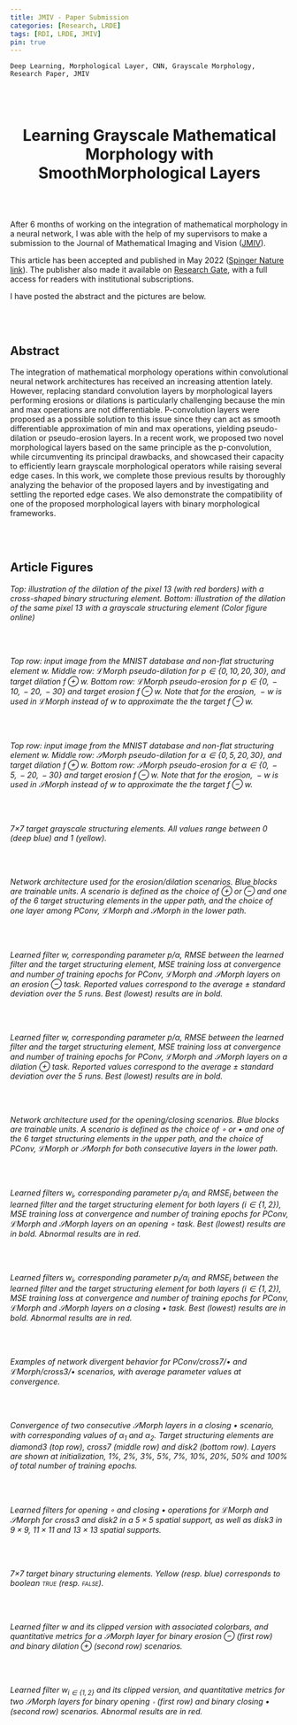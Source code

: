 ```yaml
---
title: JMIV - Paper Submission
categories: [Research, LRDE]
tags: [RDI, LRDE, JMIV]
pin: true
---
```


```
Deep Learning, Morphological Layer, CNN, Grayscale Morphology,
Research Paper, JMIV
```

<br /><br />

<center>
<h1>
Learning Grayscale Mathematical Morphology with SmoothMorphological Layers
</h1>
</center>

<br /><br />

After 6 months of working on the integration of mathematical morphology in a
neural network, I was able with the help of my supervisors to make a submission
to the Journal of Mathematical Imaging and Vision ([JMIV](https://springer.com/journal/10851)).

This article has been accepted and published in May 2022 ([Spinger Nature
link](https://link.springer.com/article/10.1007/s10851-022-01091-1?error=cookies_not_supported&code=1a3cd712-4a95-43eb-87c6-5e20380959b0)). The
publisher also made it available on [Research
Gate](https://www.researchgate.net/publication/360606987_Learning_Grayscale_Mathematical_Morphology_with_Smooth_Morphological_Layers),
with a full access for readers with institutional subscriptions.

I have posted the abstract and the pictures are below.

<br /><br />

## Abstract

The integration of mathematical morphology operations within convolutional
neural network architectures has received an increasing attention lately.
However, replacing standard convolution layers by morphological layers
performing erosions or dilations is particularly challenging because the min and
max operations are not differentiable. P-convolution layers were proposed as a
possible solution to this issue since they can act as smooth differentiable
approximation of min and max operations, yielding pseudo-dilation or
pseudo-erosion layers. In a recent work, we proposed two novel morphological
layers based on the same principle as the p-convolution, while circumventing its
principal drawbacks, and showcased their capacity to efficiently learn grayscale
morphological operators while raising several edge cases. In this work, we
complete those previous results by thoroughly analyzing the behavior of the
proposed layers and by investigating and settling the reported edge cases. We
also demonstrate the compatibility of one of the proposed morphological layers
with binary morphological frameworks. 

<br /><br />

## Article Figures

<a href="https://www.researchgate.net/figure/Top-illustration-of-the-dilation-of-the-pixel-13-with-red-borders-with-a-cross-shaped_fig1_360606987">
    <img alt="" src="https://www.researchgate.net/publication/360606987/figure/fig1/AS:1155814379261952@1652579030473/Top-illustration-of-the-dilation-of-the-pixel-13-with-red-borders-with-a-cross-shaped.png">
</a>

<div markdown="span" class="alert alert-primary" role="alert">
<i>
Top: illustration of the dilation of the pixel 13 (with red borders) with a
cross-shaped binary structuring element. Bottom: illustration of the dilation
of the same pixel 13 with a grayscale structuring element (Color figure
online)
</i>
</div><br /><br />


<a
href="https://www.researchgate.net/figure/Top-row-input-image-from-the-MNIST-database-and-non-flat-structuring-element-w-Middle_fig2_360606987"><img alt=""
src="https://www.researchgate.net/publication/360606987/figure/fig2/AS:1155814379270149@1652579030489/Top-row-input-image-from-the-MNIST-database-and-non-flat-structuring-element-w-Middle.png">
</a>

<div markdown="span" class="alert alert-primary" role="alert">
<i>
Top row: input image from the MNIST database and non-flat structuring element
<span class="math inline"><em>w</em></span>. Middle row: <span class="math
inline">ℒMorph</span> pseudo-dilation for <span class="math
inline"><em>p</em> ∈ {0, 10, 20, 30}</span>, and target dilation <span
class="math inline"><em>f</em> ⊕ <em>w</em></span>. Bottom row: <span
class="math inline">ℒMorph</span> pseudo-erosion for <span class="math
inline"><em>p</em> ∈ {0,  − 10,  − 20,  − 30}</span> and target erosion <span
class="math inline"><em>f</em> ⊖ <em>w</em></span>. Note that for the erosion,
    <span class="math inline"> − <em>w</em></span> is used in <span class="math
    inline">ℒMorph</span> instead of <span class="math inline"><em>w</em></span>
    to approximate the the target <span class="math
    inline"><em>f</em> ⊖ <em>w</em></span>.
</i>
</div><br /><br />

<a
href="https://www.researchgate.net/figure/Top-row-input-image-from-the-MNIST-database-and-non-flat-structuring-element-w-Middle_fig3_360606987"><img alt=""
src="https://www.researchgate.net/publication/360606987/figure/fig3/AS:1155814379257856@1652579030542/Top-row-input-image-from-the-MNIST-database-and-non-flat-structuring-element-w-Middle.png">
</a>

<div markdown="span" class="alert alert-primary" role="alert">
<i>
Top row: input image from the MNIST database and non-flat structuring element
<span class="math inline"><em>w</em></span>. Middle row: <span class="math
inline">𝒮Morph</span> pseudo-dilation for <span class="math
inline"><em>α</em> ∈ {0, 5, 20, 30}</span>, and target dilation <span
class="math inline"><em>f</em> ⊕ <em>w</em></span>. Bottom row: <span
class="math inline">𝒮Morph</span> pseudo-erosion for <span class="math
inline"><em>α</em> ∈ {0,  − 5,  − 20,  − 30}</span> and target erosion <span
class="math inline"><em>f</em> ⊖ <em>w</em></span>. Note that for the erosion,
    <span class="math inline"> − <em>w</em></span> is used in <span class="math
    inline">𝒮Morph</span> instead of <span class="math inline"><em>w</em></span>
    to approximate the the target <span class="math
    inline"><em>f</em> ⊖ <em>w</em></span>.
</i>
</div><br /><br />

<a
href="https://www.researchgate.net/figure/77documentclass12ptminimal-usepackageamsmath-usepackagewasysym_fig4_360606987"><img alt=""
src="https://www.researchgate.net/publication/360606987/figure/fig4/AS:1155814379266053@1652579030564/77documentclass12ptminimal-usepackageamsmath-usepackagewasysym.png">
</a>

<div markdown="span" class="alert alert-primary" role="alert">
<i>
7<span class="math inline">×</span>7 target grayscale structuring elements.
All values range between <span class="math inline">0</span> (deep blue) and
<span class="math inline">1</span> (yellow).

</i>
</div><br /><br />

<a
href="https://www.researchgate.net/figure/Network-architecture-used-for-the-erosion-dilation-scenarios-Blue-blocks-are-trainable_fig5_360606987"><img alt=""
src="https://www.researchgate.net/publication/360606987/figure/fig5/AS:1155814379274242@1652579030597/Network-architecture-used-for-the-erosion-dilation-scenarios-Blue-blocks-are-trainable.png">
</a>

<div markdown="span" class="alert alert-primary" role="alert">
<i>
Network architecture used for the erosion/dilation scenarios. Blue blocks are
trainable units. A scenario is defined as the choice of <span class="math
inline">⊕</span> or <span class="math inline">⊖</span> and one of the 6 target
structuring elements in the upper path, and the choice of one layer among <span
class="math inline"><em>P</em><em>C</em><em>o</em><em>n</em><em>v</em></span>,
    <span class="math inline">ℒMorph</span> and <span class="math
    inline">𝒮Morph</span> in the lower path.
</i>
</div><br /><br />

<a
href="https://www.researchgate.net/figure/Learned-filter-w-corresponding-parameter-p-adocumentclass12ptminimal_fig6_360606987"><img alt=""
src="https://www.researchgate.net/publication/360606987/figure/fig6/AS:1155814379261954@1652579030617/Learned-filter-w-corresponding-parameter-p-adocumentclass12ptminimal.png">
</a>

<div markdown="span" class="alert alert-primary" role="alert">
<i>
Learned filter <span class="math inline"><em>w</em></span>, corresponding
parameter <span class="math inline"><em>p</em>/<em>α</em></span>, RMSE between
the learned filter and the target structuring element, MSE training loss at
convergence and number of training epochs for <span class="math
inline"><em>P</em><em>C</em><em>o</em><em>n</em><em>v</em></span>, <span
class="math inline">ℒMorph</span> and <span class="math inline">𝒮Morph</span>
layers on an erosion <span class="math inline">⊖</span> task. Reported values
correspond to the average <span class="math inline">±</span> standard deviation
over the 5 runs. Best (lowest) results are in bold.
</i>
</div><br /><br />

<a
href="https://www.researchgate.net/figure/Learned-filter-w-corresponding-parameter-p-adocumentclass12ptminimal_fig7_360606987"><img alt=""
src="https://www.researchgate.net/publication/360606987/figure/fig7/AS:1155814379270157@1652579030644/Learned-filter-w-corresponding-parameter-p-adocumentclass12ptminimal.png">
</a>

<div markdown="span" class="alert alert-primary" role="alert">
<i>
Learned filter <span class="math inline"><em>w</em></span>, corresponding
parameter <span class="math inline"><em>p</em>/<em>α</em></span>, RMSE between
the learned filter and the target structuring element, MSE training loss at
convergence and number of training epochs for <span class="math
inline"><em>P</em><em>C</em><em>o</em><em>n</em><em>v</em></span>, <span
class="math inline">ℒMorph</span> and <span class="math inline">𝒮Morph</span>
layers on a dilation <span class="math inline">⊕</span> task. Reported values
correspond to the average <span class="math inline">±</span> standard deviation
over the 5 runs. Best (lowest) results are in bold.
</i>
</div><br /><br />

<a
href="https://www.researchgate.net/figure/Network-architecture-used-for-the-opening-closing-scenarios-Blue-blocks-are-trainable_fig8_360606987"><img alt=""
src="https://www.researchgate.net/publication/360606987/figure/fig8/AS:1155814379257866@1652579030669/Network-architecture-used-for-the-opening-closing-scenarios-Blue-blocks-are-trainable.png">
</a>

<div markdown="span" class="alert alert-primary" role="alert">
<i>
Network architecture used for the opening/closing scenarios. Blue blocks are
trainable units. A scenario is defined as the choice of <span class="math
inline">∘</span> or <span class="math inline">•</span> and one of the 6 target
structuring elements in the upper path, and the choice of <span class="math
inline"><em>P</em><em>C</em><em>o</em><em>n</em><em>v</em></span>, <span
class="math inline">ℒMorph</span> or <span class="math inline">𝒮Morph</span> for
both consecutive layers in the lower path.
</i>
</div><br /><br />

<a
href="https://www.researchgate.net/figure/Learned-filters-widocumentclass12ptminimal-usepackageamsmath-usepackagewasysym_fig9_360606987"><img alt=""
src="https://www.researchgate.net/publication/360606987/figure/fig9/AS:1155814379266063@1652579030697/Learned-filters-widocumentclass12ptminimal-usepackageamsmath-usepackagewasysym.png">
</a>

<div markdown="span" class="alert alert-primary" role="alert">
<i>
Learned filters <span class="math
inline"><em>w</em><sub><em>i</em></sub></span>, corresponding parameter <span
class="math
inline"><em>p</em><sub><em>i</em></sub>/<em>α</em><sub><em>i</em></sub></span>
and RMSE<span class="math inline"><em></em><sub><em>i</em></sub></span> between
the learned filter and the target structuring element for both layers (<span
        class="math inline"><em>i</em> ∈ {1, 2}</span>), MSE training loss at
convergence and number of training epochs for <span class="math
inline"><em>P</em><em>C</em><em>o</em><em>n</em><em>v</em></span>, <span
class="math inline">ℒMorph</span> and <span class="math inline">𝒮Morph</span>
layers on an opening <span class="math inline">∘</span> task. Best (lowest)
results are in bold. Abnormal results are in red.
</i>
</div><br /><br />

<a
href="https://www.researchgate.net/figure/Learned-filters-widocumentclass12ptminimal-usepackageamsmath-usepackagewasysym_fig10_360606987"><img alt=""
src="https://www.researchgate.net/publication/360606987/figure/fig10/AS:1155814379274251@1652579030724/Learned-filters-widocumentclass12ptminimal-usepackageamsmath-usepackagewasysym.png">
</a>

<div markdown="span" class="alert alert-primary" role="alert">
<i>
Learned filters <span class="math
inline"><em>w</em><sub><em>i</em></sub></span>, corresponding parameter <span
class="math
inline"><em>p</em><sub><em>i</em></sub>/<em>α</em><sub><em>i</em></sub></span>
and RMSE<span class="math inline"><em></em><sub><em>i</em></sub></span> between
the learned filter and the target structuring element for both layers (<span
        class="math inline"><em>i</em> ∈ {1, 2}</span>), MSE training loss at
convergence and number of training epochs for <span class="math
inline"><em>P</em><em>C</em><em>o</em><em>n</em><em>v</em></span>, <span
class="math inline">ℒMorph</span> and <span class="math inline">𝒮Morph</span>
layers on a closing <span class="math inline">•</span> task. Best (lowest)
results are in bold. Abnormal results are in red.
</i>
</div><br /><br />

<a
href="https://www.researchgate.net/figure/Examples-of-network-divergent-behavior-for-PConv-cross7-documentclass12ptminimal_fig11_360606987"><img alt=""
src="https://www.researchgate.net/publication/360606987/figure/fig11/AS:1155814379261965@1652579030780/Examples-of-network-divergent-behavior-for-PConv-cross7-documentclass12ptminimal.png">
</a>

<div markdown="span" class="alert alert-primary" role="alert">
<i>
Examples of network divergent behavior for <span class="math
inline"><em>P</em><em>C</em><em>o</em><em>n</em><em>v</em></span>/<em>cross7</em>/<span
class="math inline">•</span> and <span class="math
inline">ℒMorph</span>/<em>cross3</em>/<span class="math inline">•</span>
scenarios, with average parameter values at convergence.
</i>
</div><br /><br />

<a
href="https://www.researchgate.net/figure/Convergence-of-two-consecutive-SMorphdocumentclass12ptminimal-usepackageamsmath_fig12_360606987"><img alt=""
src="https://www.researchgate.net/publication/360606987/figure/fig12/AS:1155814379270169@1652579030811/Convergence-of-two-consecutive-SMorphdocumentclass12ptminimal-usepackageamsmath.png">
</a>

<div markdown="span" class="alert alert-primary" role="alert">
<i>
Convergence of two consecutive <span class="math inline">𝒮Morph</span> layers in
a closing <span class="math inline">•</span> scenario, with corresponding values
of <span class="math inline"><em>α</em><sub>1</sub></span> and <span class="math
inline"><em>α</em><sub>2</sub></span>. Target structuring elements are
<em>diamond3</em> (top row), <em>cross7</em> (middle row) and <em>disk2</em>
(bottom row). Layers are shown at initialization, <span class="math
inline">1%</span>, <span class="math inline">2%</span>, <span class="math
inline">3%</span>, <span class="math inline">5%</span>, <span class="math
inline">7%</span>, <span class="math inline">10%</span>, <span class="math
inline">20%</span>, <span class="math inline">50%</span> and <span class="math
inline">100%</span> of total number of training epochs.
</i>
</div><br /><br />

<a
href="https://www.researchgate.net/figure/Learned-filters-for-opening-documentclass12ptminimal-usepackageamsmath_fig13_360606987"><img alt=""
src="https://www.researchgate.net/publication/360606987/figure/fig13/AS:1155814379257876@1652579030842/Learned-filters-for-opening-documentclass12ptminimal-usepackageamsmath.png">
</a>

<div markdown="span" class="alert alert-primary" role="alert">
<i>
Learned filters for opening <span class="math inline">∘</span> and closing <span
class="math inline">•</span> operations for <span class="math
inline">ℒMorph</span> and <span class="math inline">𝒮Morph</span> for
<em>cross3</em> and <em>disk2</em> in a <span class="math inline">5 × 5</span>
spatial support, as well as <em>disk3</em> in <span class="math
inline">9 × 9</span>, <span class="math inline">11 × 11</span> and <span
class="math inline">13 × 13</span> spatial supports.
</i>
</div><br /><br />

<a
href="https://www.researchgate.net/figure/77documentclass12ptminimal-usepackageamsmath-usepackagewasysym_fig14_360606987"><img alt=""
src="https://www.researchgate.net/publication/360606987/figure/fig14/AS:1155814379266078@1652579030872/77documentclass12ptminimal-usepackageamsmath-usepackagewasysym.png">
</a>

<div markdown="span" class="alert alert-primary" role="alert">
<i>
7<span class="math inline">×</span>7 target binary structuring elements. Yellow
(resp. blue) corresponds to boolean <span class="smallcaps">true</span> (resp.
        <span class="smallcaps">false</span>).
</i>
</div><br /><br />

<a
href="https://www.researchgate.net/figure/Learned-filter-w-and-its-clipped-version-with-associated-color-bars-and-quantitative_fig15_360606987"><img alt=""
src="https://www.researchgate.net/publication/360606987/figure/fig15/AS:1155814379274262@1652579030956/Learned-filter-w-and-its-clipped-version-with-associated-color-bars-and-quantitative.png">
</a>

<div markdown="span" class="alert alert-primary" role="alert">
<i>
Learned filter <span class="math inline"><em>w</em></span> and its clipped
version with associated colorbars, and quantitative metrics for a <span
class="math inline">𝒮Morph</span> layer for binary erosion <span class="math
inline">⊖</span> (first row) and binary dilation <span class="math
inline">⊕</span> (second row) scenarios.
</i>
</div><br /><br />

<a
href="https://www.researchgate.net/figure/Learned-filter-wi1-2documentclass12ptminimal-usepackageamsmath_fig16_360606987"><img alt=""
src="https://www.researchgate.net/publication/360606987/figure/fig16/AS:1155814379261988@1652579030998/Learned-filter-wi1-2documentclass12ptminimal-usepackageamsmath.png">
</a>

<div markdown="span" class="alert alert-primary" role="alert">
<i>
Learned filter <span class="math
inline"><em>w</em><sub><em>i</em> ∈ {1, 2}</sub></span> and its clipped version,
    and quantitative metrics for two <span class="math inline">𝒮Morph</span>
    layers for binary opening <span class="math inline">∘</span> (first row) and
    binary closing <span class="math inline">•</span> (second row) scenarios.
    Abnormal results are in red.
</i>
</div><br /><br />
